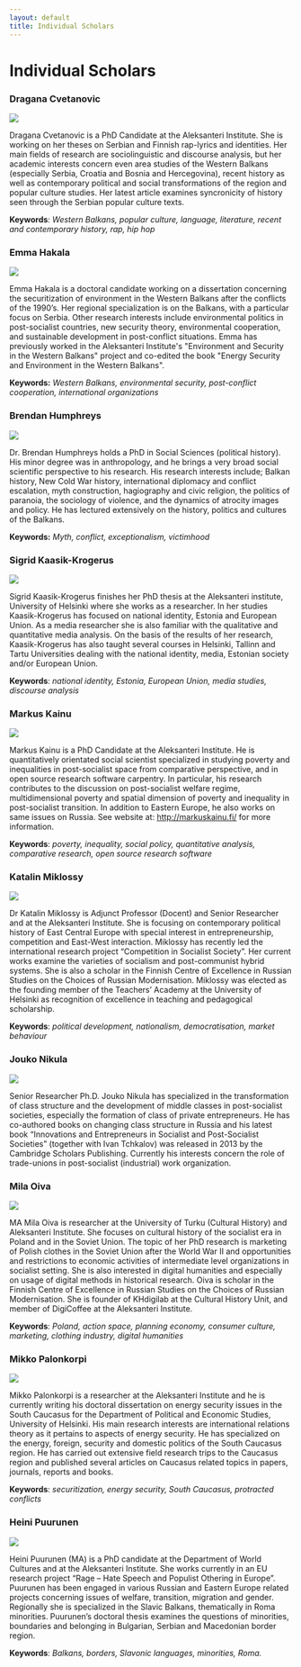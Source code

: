 ```yaml
---
layout: default
title: Individual Scholars
---
```





Individual Scholars
===================================


### Dragana Cvetanovic

<img class="img-scholar" src="images/scholars/dragana100.JPG"/>

Dragana Cvetanovic is a PhD Candidate at the Aleksanteri Institute. She is working on her theses on Serbian and Finnish rap-lyrics and identities. Her main fields of research are sociolinguistic and discourse analysis, but her academic interests concern even area studies of the Western Balkans (especially Serbia, Croatia and Bosnia and Hercegovina), recent history as well as contemporary political and social transformations of the region and popular culture studies. Her latest article examines syncronicity of history seen through the Serbian popular culture texts. 

**Keywords**: *Western Balkans, popular culture, language, literature, recent and contemporary history, rap, hip hop*


### Emma Hakala

<img class="img-scholar" src="images/scholars/emma100.jpg"/>


Emma Hakala is a doctoral candidate working on a dissertation concerning the securitization of environment in the Western Balkans after the conflicts of the 1990’s. Her regional specialization is on the Balkans, with a particular focus on Serbia. Other research interests include environmental politics in post-socialist countries, new security theory, environmental cooperation, and sustainable development in post-conflict situations. Emma has previously worked in the Aleksanteri Institute's "Environment and Security in the Western Balkans" project and co-edited the book "Energy Security and Environment in the Western Balkans".

**Keywords:** *Western Balkans, environmental security, post-conflict cooperation, international organizations*


### Brendan Humphreys

<img class="img-scholar" src="images/scholars/brendan100.jpg"/>


Dr. Brendan Humphreys holds a PhD in Social Sciences (political history). His minor degree was in anthropology, and he brings a very broad social scientific perspective to his research. His research interests include; Balkan history, New Cold War history, international diplomacy and conflict escalation, myth construction, hagiography and civic religion, the politics of paranoia, the sociology of violence, and the dynamics of atrocity images and policy. He has lectured extensively on the history, politics and cultures of the Balkans. 

**Keywords:** *Myth, conflict, exceptionalism, victimhood* 



### Sigrid Kaasik-Krogerus

<img class="img-scholar" src="images/scholars/sigrid100.jpg"/>

Sigrid Kaasik-Krogerus finishes her PhD thesis at the Aleksanteri institute, University of Helsinki where she works as a researcher. In her studies Kaasik-Krogerus has focused on national identity, Estonia and European Union. As a media researcher she is also familiar with the qualitative and quantitative media analysis. On the basis of the results of her research, Kaasik-Krogerus has also taught several courses in Helsinki, Tallinn and Tartu Universities dealing with the national identity, media, Estonian society and/or European Union.

**Keywords**: *national identity, Estonia, European Union, media studies, discourse analysis*

### Markus Kainu

<img class="img-scholar" src="images/scholars/markus100.jpg"/>

Markus Kainu is a PhD Candidate at the Aleksanteri Institute. He is quantitatively orientated social scientist specialized in studying poverty and inequalities in post-socialist space from comparative perspective, and in open source research software carpentry. In particular, his research contributes to the discussion on post-socialist welfare regime, multidimensional poverty and spatial dimension of poverty and inequality in post-socialist transition. In addition to Eastern Europe, he also works on same issues on Russia. See website at: <http://markuskainu.fi/> for more information.

**Keywords**: *poverty, inequality, social policy, quantitative analysis, comparative research, open source research software*


### Katalin Miklossy

<img class="img-scholar" src="images/scholars/katalin100.jpg"/>


Dr Katalin Miklossy is Adjunct Professor (Docent) and Senior Researcher and at the Aleksanteri Institute. She is focusing on contemporary political history of East Central Europe with special interest in entrepreneurship, competition and East-West interaction. Miklossy has recently led the international research project “Competition in Socialist Society”. Her current works examine the varieties of socialism and post-communist hybrid systems. She is also a scholar in the Finnish Centre of Excellence in Russian Studies on the Choices of Russian Modernisation. Miklossy was elected as the founding member of the Teachers’ Academy at the University of Helsinki as recognition of excellence in teaching and pedagogical scholarship.

**Keywords**: *political development, nationalism, democratisation, market behaviour*


### Jouko Nikula

<img class="img-scholar" src="images/scholars/jouko100.jpg"/>


Senior Researcher Ph.D. Jouko Nikula has specialized in the transformation of class structure and the development of middle classes in post-socialist societies, especially the formation of class of private entrepreneurs. He has co-authored books on changing class structure in Russia and his latest book “Innovations and Entrepreneurs in Socialist and Post-Socialist Societies” (together with Ivan Tchkalov) was released in 2013 by the Cambridge Scholars Publishing. Currently his interests concern the role of trade-unions in post-socialist (industrial) work organization.

### Mila Oiva


<img class="img-scholar" src="http://www.helsinki.fi/aleksanteri/images/faces/mila_oiva.jpg"/>

MA Mila Oiva is researcher at the University of Turku (Cultural History) and Aleksanteri Institute. She focuses on cultural history of the socialist era in Poland and in the Soviet Union. The topic of her PhD research is marketing of Polish clothes in the Soviet Union after the World War II and opportunities and restrictions to economic activities of intermediate level organizations in socialist setting. She is also interested in digital humanities and especially on usage of digital methods in historical research. Oiva is scholar in the Finnish Centre of Excellence in Russian Studies on the Choices of Russian Modernisation. She is founder of KHdigilab at the Cultural History Unit, and member of DigiCoffee at the Aleksanteri Institute.  

**Keywords**: *Poland, action space, planning economy, consumer culture, marketing, clothing industry, digital humanities*

### Mikko Palonkorpi

<img class="img-scholar" src="images/scholars/mikko100.jpg"/>

Mikko Palonkorpi is a researcher at the Aleksanteri Institute and he is currently writing his doctoral dissertation on energy security issues in the South Caucasus for the Department of Political and Economic Studies, University of Helsinki. His main research interests are international relations theory as it pertains to aspects of energy security. He has specialized on the energy, foreign, security and domestic politics of the South Caucasus region. He has carried out extensive field research trips to the Caucasus region and published several articles on Caucasus related topics in papers, journals, reports and books.

**Keywords**: *securitization, energy security, South Caucasus, protracted conflicts*

### Heini Puurunen

<img class="img-scholar" src="images/scholars/heini100.jpg"/>

Heini Puurunen (MA) is a PhD candidate at the Department of World Cultures and at the Aleksanteri Institute. She works currently in an EU research project “Rage – Hate Speech and Populist Othering in Europe”. Puurunen has been engaged in various Russian and Eastern Europe related projects concerning issues of welfare, transition, migration and gender. Regionally she is specialized in the Slavic Balkans, thematically in Roma minorities. Puurunen’s doctoral thesis examines the questions of minorities, boundaries and belonging in Bulgarian, Serbian and Macedonian border region.


**Keywords**: *Balkans, borders, Slavonic languages, minorities, Roma.*